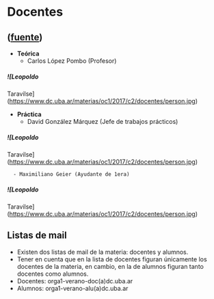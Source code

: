 # Docentes
([fuente](https://campus.exactas.uba.ar/course/view.php?id=1058&section=7))
---
  - **Teórica**
      - Carlos López Pombo (Profesor)

##### ![Leopoldo
Taravilse](https://www.dc.uba.ar/materias/oc1/2017/c2/docentes/person.jpg)

  - **Práctica**
      - David González Márquez (Jefe de trabajos prácticos)

##### ![Leopoldo
Taravilse](https://www.dc.uba.ar/materias/oc1/2017/c2/docentes/person.jpg)

  

      - Maximiliano Geier (Ayudante de 1era)

##### ![Leopoldo
Taravilse](https://www.dc.uba.ar/materias/oc1/2017/c2/docentes/person.jpg)

## Listas de mail

  - Existen dos listas de mail de la materia: docentes y alumnos.
  - Tener en cuenta que en la lista de docentes figuran únicamente los docentes de la materia, en cambio, en la de alumnos figuran tanto docentes como alumnos.
  - Docentes: orga1-verano-doc(a)dc.uba.ar
  - Alumnos: orga1-verano-alu(a)dc.uba.ar

